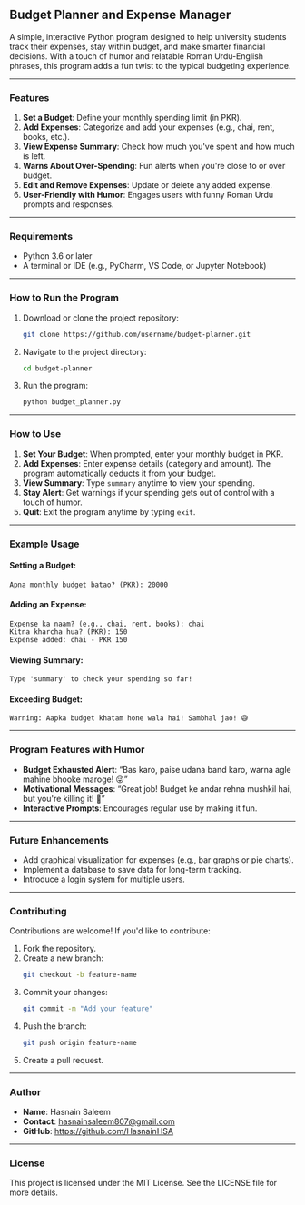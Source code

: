## **Budget Planner and Expense Manager**

A simple, interactive Python program designed to help university students track their expenses, stay within budget, and make smarter financial decisions. With a touch of humor and relatable Roman Urdu-English phrases, this program adds a fun twist to the typical budgeting experience.

---

### **Features**
1. **Set a Budget**: Define your monthly spending limit (in PKR).
2. **Add Expenses**: Categorize and add your expenses (e.g., chai, rent, books, etc.).
3. **View Expense Summary**: Check how much you've spent and how much is left.
4. **Warns About Over-Spending**: Fun alerts when you're close to or over budget.
5. **Edit and Remove Expenses**: Update or delete any added expense.
6. **User-Friendly with Humor**: Engages users with funny Roman Urdu prompts and responses.

---

### **Requirements**
- Python 3.6 or later
- A terminal or IDE (e.g., PyCharm, VS Code, or Jupyter Notebook)

---

### **How to Run the Program**
1. Download or clone the project repository:
   ```bash
   git clone https://github.com/username/budget-planner.git
   ```
2. Navigate to the project directory:
   ```bash
   cd budget-planner
   ```
3. Run the program:
   ```bash
   python budget_planner.py
   ```

---

### **How to Use**
1. **Set Your Budget**: When prompted, enter your monthly budget in PKR.
2. **Add Expenses**: Enter expense details (category and amount). The program automatically deducts it from your budget.
3. **View Summary**: Type `summary` anytime to view your spending.
4. **Stay Alert**: Get warnings if your spending gets out of control with a touch of humor.
5. **Quit**: Exit the program anytime by typing `exit`.

---

### **Example Usage**

#### Setting a Budget:
```
Apna monthly budget batao? (PKR): 20000
```

#### Adding an Expense:
```
Expense ka naam? (e.g., chai, rent, books): chai
Kitna kharcha hua? (PKR): 150
Expense added: chai - PKR 150
```

#### Viewing Summary:
```
Type 'summary' to check your spending so far!
```

#### Exceeding Budget:
```
Warning: Aapka budget khatam hone wala hai! Sambhal jao! 😅
```

---

### **Program Features with Humor**
- **Budget Exhausted Alert**: “Bas karo, paise udana band karo, warna agle mahine bhooke maroge! 😜”
- **Motivational Messages**: “Great job! Budget ke andar rehna mushkil hai, but you're killing it! 💪”
- **Interactive Prompts**: Encourages regular use by making it fun.

---

### **Future Enhancements**
- Add graphical visualization for expenses (e.g., bar graphs or pie charts).
- Implement a database to save data for long-term tracking.
- Introduce a login system for multiple users.

---

### **Contributing**
Contributions are welcome! If you'd like to contribute:
1. Fork the repository.
2. Create a new branch:
   ```bash
   git checkout -b feature-name
   ```
3. Commit your changes:
   ```bash
   git commit -m "Add your feature"
   ```
4. Push the branch:
   ```bash
   git push origin feature-name
   ```
5. Create a pull request.

---

### **Author**
- **Name**: Hasnain Saleem
- **Contact**: hasnainsaleem807@gmail.com 
- **GitHub**: https://github.com/HasnainHSA

---

### **License**
This project is licensed under the MIT License. See the LICENSE file for more details.
